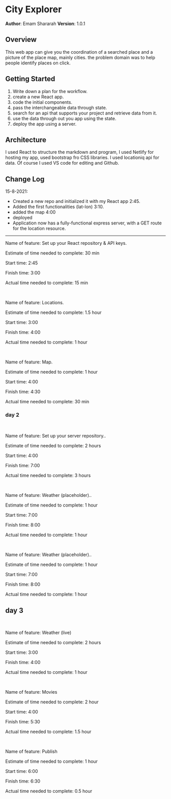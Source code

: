 # City Explorer

**Author**: Emam Shararah
**Version**: 1.0.1 


## Overview
This web app can give you the coordination of a searched place and a picture of the place map, mainly cities. the problem domain was to help people identify places on click.
## Getting Started

1. Write down a plan for the workflow.
2. create a new React app.
3. code the initial components. 
4. pass the interchangeable data through state.
5. search for an api that supports your project and retrieve data from it. 
6. use the data through out you app using the state. 
7. deploy the app using a server. 

## Architecture

I used React to structure the markdown and program, I used Netlify for hosting my app, used bootstrap fro CSS libraries. I used locationiq api for data.
Of course I used VS code for editing and Github. 

## Change Log


15-8-2021:

* Created a new repo and initialized it with my React app 2:45.
* Added the first functionalities (lat-lon) 3:10.
* added the map 4:00
* deployed 
 * Application now has a fully-functional express server, with a GET route for the location resource.




<hr>






Name of feature: Set up your React repository & API keys.

Estimate of time needed to complete: 30 min

Start time: 2:45

Finish time: 3:00

Actual time needed to complete: 15 min 



&nbsp;


Name of feature: Locations.

Estimate of time needed to complete: 1.5 hour

Start time: 3:00

Finish time: 4:00

Actual time needed to complete: 1 hour 



&nbsp;


Name of feature: Map.

Estimate of time needed to complete: 1 hour

Start time: 4:00

Finish time: 4:30

Actual time needed to complete: 30 min 




### day 2 


&nbsp;


Name of feature: Set up your server repository..

Estimate of time needed to complete: 2 hours

Start time: 4:00

Finish time: 7:00

Actual time needed to complete: 3 hours  

&nbsp;


Name of feature: Weather (placeholder)..

Estimate of time needed to complete: 1 hour

Start time: 7:00

Finish time: 8:00

Actual time needed to complete: 1 hour 


&nbsp;


Name of feature: Weather (placeholder)..

Estimate of time needed to complete: 1 hour

Start time: 7:00

Finish time: 8:00

Actual time needed to complete: 1 hour 


## day 3 


&nbsp;


Name of feature:  Weather (live)

Estimate of time needed to complete: 2 hours

Start time: 3:00

Finish time: 4:00

Actual time needed to complete: 1 hour 

&nbsp;


Name of feature: Movies

Estimate of time needed to complete: 2 hour

Start time: 4:00

Finish time: 5:30

Actual time needed to complete: 1.5 hour 

&nbsp;


Name of feature: Publish

Estimate of time needed to complete: 1 hour

Start time: 6:00

Finish time: 6:30

Actual time needed to complete: 0.5 hour 